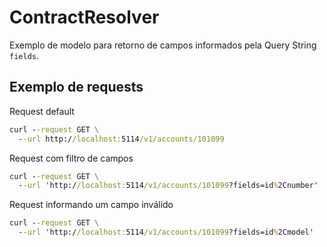 # ContractResolver

Exemplo de modelo para retorno de campos informados pela Query String `fields`.

## Exemplo de requests

Request default

```cmd
curl --request GET \
  --url http://localhost:5114/v1/accounts/101099
```

Request com filtro de campos

```cmd
curl --request GET \
  --url 'http://localhost:5114/v1/accounts/101099?fields=id%2Cnumber'
```

Request informando um campo inválido

```cmd
curl --request GET \
  --url 'http://localhost:5114/v1/accounts/101099?fields=id%2Cmodel'
```